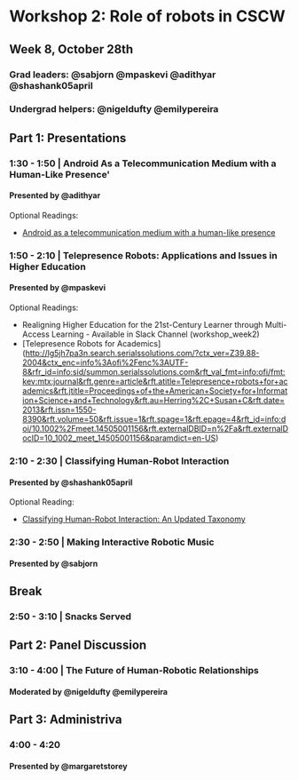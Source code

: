 # Workshop 2: Role of robots in CSCW
## Week 8, October 28th
### Grad leaders: @sabjorn @mpaskevi @adithyar @shashank05april
### Undergrad helpers: @nigeldufty @emilypereira

## Part 1: Presentations
### 1:30 - 1:50 | Android As a Telecommunication Medium with a Human-Like Presence'
#### Presented by @adithyar
Optional Readings:
* [Android as a telecommunication medium with a human-like presence](http://delivery.acm.org.ezproxy.library.uvic.ca/10.1145/1230000/1228743/p193-sakamoto.pdf?ip=142.104.240.194&id=1228743&acc=ACTIVE%20SERVICE&key=FD0067F557510FFB%2E0A66EC96EED4A91A%2E4D4702B0C3E38B35%2E4D4702B0C3E38B35&CFID=720324832&CFTOKEN=17059475&__acm__=1445732450_9b87a503b8165445f0bf11157e58b62b)

### 1:50 - 2:10 | Telepresence Robots: Applications and Issues in Higher Education
#### Presented by @mpaskevi
Optional Readings:

* Realigning Higher Education for the 21st-Century Learner
through Multi-Access Learning - Available in Slack Channel (workshop_week2)
* [Telepresence Robots for Academics] (http://lg5jh7pa3n.search.serialssolutions.com/?ctx_ver=Z39.88-2004&ctx_enc=info%3Aofi%2Fenc%3AUTF-8&rfr_id=info:sid/summon.serialssolutions.com&rft_val_fmt=info:ofi/fmt:kev:mtx:journal&rft.genre=article&rft.atitle=Telepresence+robots+for+academics&rft.jtitle=Proceedings+of+the+American+Society+for+Information+Science+and+Technology&rft.au=Herring%2C+Susan+C&rft.date=2013&rft.issn=1550-8390&rft.volume=50&rft.issue=1&rft.spage=1&rft.epage=4&rft_id=info:doi/10.1002%2Fmeet.14505001156&rft.externalDBID=n%2Fa&rft.externalDocID=10_1002_meet_14505001156&paramdict=en-US)

### 2:10 - 2:30 | Classifying Human-Robot Interaction
#### Presented by @shashank05april
Optional Reading:
* [Classifying Human-Robot Interaction:
An Updated Taxonomy](http://www.researchgate.net/profile/Jill_Drury/publication/220755236_Classifying_human-robot_interaction_An_updated_taxonomy/links/0c9605229dde7b60e0000000.pdf)

### 2:30 - 2:50 | Making Interactive Robotic Music
#### Presented by @sabjorn

## Break
### 2:50 - 3:10 | Snacks Served

## Part 2: Panel Discussion
### 3:10 - 4:00 | The Future of Human-Robotic Relationships
#### Moderated by @nigeldufty @emilypereira

## Part 3: Administriva
### 4:00 - 4:20
#### Presented by @margaretstorey